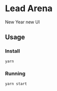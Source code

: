 # Lead Arena

New Year new UI

## Usage

### Install

```bash
yarn
```

### Running

```bash
yarn start
```
